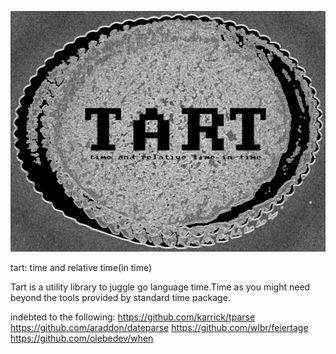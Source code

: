 ![TART](/resource/tart.jpeg)

tart: time and relative time(in time)

Tart is a utility library to juggle go language time.Time as you might need
beyond the tools provided by standard time package.

indebted to the following:
 https://github.com/karrick/tparse
 https://github.com/araddon/dateparse
 https://github.com/wlbr/feiertage
 https://github.com/olebedev/when  
